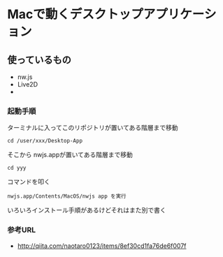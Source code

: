 # Macで動くデスクトップアプリケーション

## 使っているもの

+ nw.js
+ Live2D
+ 

### 起動手順
ターミナルに入ってこのリポジトリが置いてある階層まで移動

```
cd /user/xxx/Desktop-App
```

そこから nwjs.appが置いてある階層まで移動

```
cd yyy
```

コマンドを叩く

```
nwjs.app/Contents/MacOS/nwjs app を実行
```

いろいろインストール手順があるけどそれはまた別で書く

### 参考URL
+ http://qiita.com/naotaro0123/items/8ef30cd1fa76de6f007f

